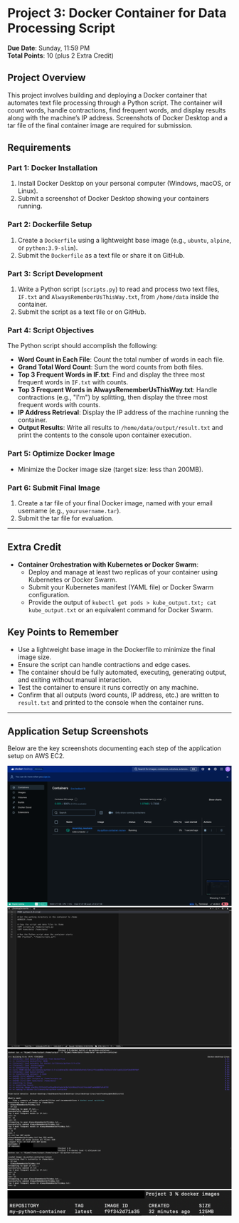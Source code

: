 # Project 3: Docker Container for Data Processing Script

**Due Date**: Sunday, 11:59 PM  
**Total Points**: 10 (plus 2 Extra Credit)

## Project Overview
This project involves building and deploying a Docker container that automates text file processing through a Python script. The container will count words, handle contractions, find frequent words, and display results along with the machine’s IP address. Screenshots of Docker Desktop and a tar file of the final container image are required for submission.

## Requirements

### Part 1: Docker Installation
1. Install Docker Desktop on your personal computer (Windows, macOS, or Linux).
2. Submit a screenshot of Docker Desktop showing your containers running.

### Part 2: Dockerfile Setup
1. Create a `Dockerfile` using a lightweight base image (e.g., `ubuntu`, `alpine`, or `python:3.9-slim`).
2. Submit the `Dockerfile` as a text file or share it on GitHub.

### Part 3: Script Development
1. Write a Python script (`scripts.py`) to read and process two text files, `IF.txt` and `AlwaysRememberUsThisWay.txt`, from `/home/data` inside the container.
2. Submit the script as a text file or on GitHub.

### Part 4: Script Objectives
The Python script should accomplish the following:

- **Word Count in Each File**: Count the total number of words in each file.
- **Grand Total Word Count**: Sum the word counts from both files.
- **Top 3 Frequent Words in IF.txt**: Find and display the three most frequent words in `IF.txt` with counts.
- **Top 3 Frequent Words in AlwaysRememberUsThisWay.txt**: Handle contractions (e.g., "I'm") by splitting, then display the three most frequent words with counts.
- **IP Address Retrieval**: Display the IP address of the machine running the container.
- **Output Results**: Write all results to `/home/data/output/result.txt` and print the contents to the console upon container execution.

### Part 5: Optimize Docker Image
- Minimize the Docker image size (target size: less than 200MB).

### Part 6: Submit Final Image
1. Create a tar file of your final Docker image, named with your email username (e.g., `yourusername.tar`).
2. Submit the tar file for evaluation.

---

## Extra Credit
- **Container Orchestration with Kubernetes or Docker Swarm**:
  - Deploy and manage at least two replicas of your container using Kubernetes or Docker Swarm.
  - Submit your Kubernetes manifest (YAML file) or Docker Swarm configuration.
  - Provide the output of `kubectl get pods > kube_output.txt; cat kube_output.txt` or an equivalent command for Docker Swarm.
  
## Key Points to Remember
- Use a lightweight base image in the Dockerfile to minimize the final image size.
- Ensure the script can handle contractions and edge cases.
- The container should be fully automated, executing, generating output, and exiting without manual interaction.
- Test the container to ensure it runs correctly on any machine.
- Confirm that all outputs (word counts, IP address, etc.) are written to `result.txt` and printed to the console when the container runs.

---

## Application Setup Screenshots

Below are the key screenshots documenting each step of the application setup on AWS EC2.

![Image 1](Images/image1.png)
![Image 2](Images/image2.png)
![Image 3](Images/image3.png)
![Image 4](Images/image4.png)

